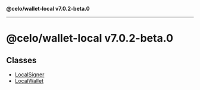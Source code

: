 **@celo/wallet-local v7.0.2-beta.0**

***

# @celo/wallet-local v7.0.2-beta.0

## Classes

- [LocalSigner](classes/LocalSigner.md)
- [LocalWallet](classes/LocalWallet.md)
